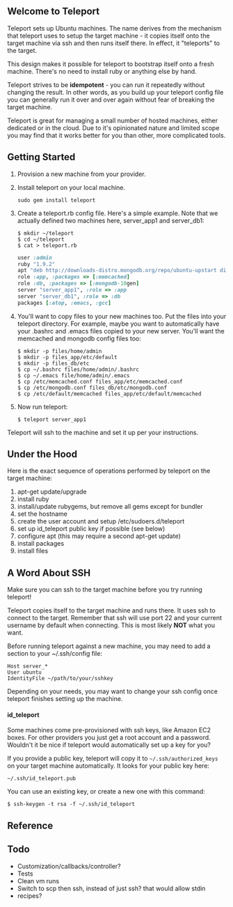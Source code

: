 ## Welcome to Teleport

Teleport sets up Ubuntu machines. The name derives from the mechanism that teleport uses to setup the target machine - it copies itself onto the target machine via ssh and then runs itself there. In effect, it "teleports" to the target.

This design makes it possible for teleport to bootstrap itself onto a fresh machine. There's no need to install ruby or anything else by hand.

Teleport strives to be **idempotent** - you can run it repeatedly without changing the result. In other words, as you build up your teleport config file you can generally run it over and over again without fear of breaking the target machine.

Teleport is great for managing a small number of hosted machines, either dedicated or in the cloud. Due to it's opinionated nature and limited scope you may find that it works better for you than other, more complicated tools.


## Getting Started

1. Provision a new machine from your provider.
   
1. Install teleport on your local machine.

    ```
    sudo gem install teleport
    ```    
    
1. Create a teleport.rb config file. Here's a simple example. Note that we actually defined two machines here, server_app1 and server_db1:

    ```
    $ mkdir ~/teleport
    $ cd ~/teleport
    $ cat > teleport.rb
    ```
    ``` ruby
    user :admin
    ruby "1.9.2"
    apt "deb http://downloads-distro.mongodb.org/repo/ubuntu-upstart dist 10gen", :key => "7F0CAB10"    
    role :app, :packages => [:memcached]
    role :db, :packages => [:mongodb-10gen]
    server "server_app1", :role => :app
    server "server_db1", :role => :db    
    packages [:atop, :emacs, :gcc]
    ```
    
1. You'll want to copy files to your new machines too. Put the files into your teleport directory. For example, maybe you want to automatically have your .bashrc and .emacs files copied to your new server. You'll want the memcached and mongodb config files too:

    ```
    $ mkdir -p files/home/admin
    $ mkdir -p files_app/etc/default    
    $ mkdir -p files_db/etc
    $ cp ~/.bashrc files/home/admin/.bashrc
    $ cp ~/.emacs file/home/admin/.emacs
    $ cp /etc/memcached.conf files_app/etc/memcached.conf
    $ cp /etc/mongodb.conf files_db/etc/mongodb.conf
    $ cp /etc/default/memcached files_app/etc/default/memcached
    ```
    
1. Now run teleport:

    ```
    $ teleport server_app1
    ```
    
Teleport will ssh to the machine and set it up per your instructions.

## Under the Hood

Here is the exact sequence of operations performed by teleport on the target machine:

1. apt-get update/upgrade
1. install ruby
1. install/update rubygems, but remove all gems except for bundler
1. set the hostname
1. create the user account and setup /etc/sudoers.d/teleport
1. set up id_teleport public key if possible (see below)
1. configure apt (this may require a second apt-get update)
1. install packages
1. install files

## A Word About SSH

Make sure you can ssh to the target machine before you try running teleport!

Teleport copies itself to the target machine and runs there. It uses ssh to connect to the target. Remember that ssh will use port 22 and your current username by default when connecting. This is most likely **NOT** what you want.

Before running teleport against a new machine, you may need to add a section to your ~/.ssh/config file:

```
Host server_*
User ubuntu
IdentityFile ~/path/to/your/sshkey
```

Depending on your needs, you may want to change your ssh config once teleport finishes setting up the machine.

#### id_teleport

Some machines come pre-provisioned with ssh keys, like Amazon EC2 boxes. For other providers you just get a root account and a password. Wouldn't it be nice if teleport would automatically set up a key for you?

If you provide a public key, teleport will copy it to `~/.ssh/authorized_keys` on your target machine automatically. It looks for your public key here:

```
~/.ssh/id_teleport.pub
```

You can use an existing key, or create a new one with this command:

```
$ ssh-keygen -t rsa -f ~/.ssh/id_teleport
```

## Reference

## Todo

* Customization/callbacks/controller?
* Tests
* Clean vm runs
* Switch to scp then ssh, instead of just ssh? that would allow stdin
* recipes?
